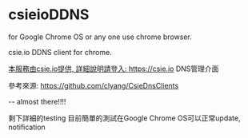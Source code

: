 <h1>csieioDDNS </h1>

for Google Chrome OS or any one use chrome browser.

csie.io DDNS client for chrome.

<a href="https://csie.io">本服務由csie.io提供, 詳細說明請登入: https://csie.io DNS管理介面</a>

參考來源: <a href="https://github.com/clyang/CsieDnsClients">https://github.com/clyang/CsieDnsClients</a>


--
almost there!!!!

剩下詳細的testing
目前簡單的測試在Google Chrome OS可以正常update, notification

